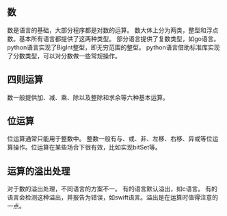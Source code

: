 ## 数
数是语言的基础，大部分程序都是对数的运算。
数大体上分为两类，整型和浮点数。基本所有语言都提供了这两种类型。
部分语言提供了复数类型，如go语言。
python语言实现了BigInt整型，即无穷范围的整型。
python语言借助标准库实现了分数类型，可以对分数做一些常规操作。

## 四则运算
数一般提供加、减、乘、除以及整除和求余等六种基本运算。

## 位运算
位运算通常只能用于整数中。
整数一般有与、或、非、左移、右移、异或等位运算操作。位运算在某些场合下很有效，比如实现bitSet等。

## 运算的溢出处理
对于数的溢出处理，不同语言的方案不一。
有的语言默认溢出，如c语言。
有的语言会检测这种溢出，并报告为错误，如swift语言。溢出是在运算时值得注意的一点。